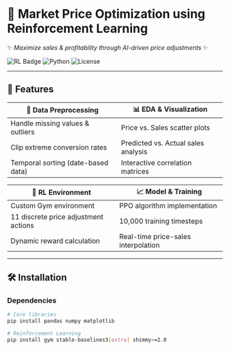 # 🚀 Market Price Optimization using Reinforcement Learning

✨ *Maximize sales & profitability through AI-driven price adjustments* ✨

![RL Badge](https://img.shields.io/badge/Algorithm-PPO-9cf) ![Python](https://img.shields.io/badge/Python-3.7%2B-blue) ![License](https://img.shields.io/badge/License-MIT-green)

---

## 🌟 Features

| **🔧 Data Preprocessing**              | **📊 EDA & Visualization**           |
|---------------------------------------|--------------------------------------|
| Handle missing values & outliers      | Price vs. Sales scatter plots       |
| Clip extreme conversion rates         | Predicted vs. Actual sales analysis |
| Temporal sorting (date-based data)    | Interactive correlation matrices    |

| **🤖 RL Environment**                  | **📈 Model & Training**              |
|---------------------------------------|--------------------------------------|
| Custom Gym environment                | PPO algorithm implementation        |
| 11 discrete price adjustment actions | 10,000 training timesteps           |
| Dynamic reward calculation            | Real-time price-sales interpolation |

---

## 🛠️ Installation

### Dependencies
```bash
# Core libraries
pip install pandas numpy matplotlib

# Reinforcement Learning
pip install gym stable-baselines3[extra] shimmy>=2.0
